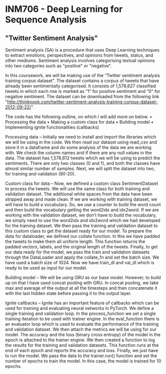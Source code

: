 # INM706 - Deep Learning for Sequence Analysis
## "Twitter Sentiment Analysis"

Sentiment analysis (SA) is a procedure that uses Deep Learning techniques to extract emotions, perspectives, and opinions from tweets, status, and other mediums. Sentiment analysis involves categorising textual opinions into two categories such as "positive" or "negative".

In this coursework, we will be making use of the “Twitter sentiment analysis training corpus dataset”. The dataset contains a corpus of tweets that have already been sentimentally categorised. It consists of 1,578,627 classified tweets in which each row is marked as “1” for
positive sentiment and “0” for negative sentiment. The dataset can be downloaded from the following link "http://thinknook.com/twitter-sentiment-analysis-training-corpus-dataset-2012-09-22/".

The code has the following outline, on which I will add more on below.
• Processing the data
• Making a custom class for data
• Building model
• Implementing ignite functionalities (callbacks)

Processing data –
Initially we need to install and import the libraries which we will be using in the code. We then read our dataset using read_csv and store it in a dataframe and do some analysis of the data we are working with. We check the column names and if there are any null values in the data. The dataset has 1,578,612 tweets which we will be using to predict the sentiments. There are only two classes (0 and 1), and both the classes have almost similar number of samples. Next, we will split the dataset into two, for training and validation (80-20).

Custom class for data –
Now, we defined a custom class SentimentDataset to process the tweets. We will use the same class for both training and validation dataset. The additional white spaces from the data have been stripped away and made clean. If we are working with training dataset, we will have to build a vocabulary. So, we use a counter to build the word count and then build the vocabulary getting the word2idx and idx2word. If we are working with the validation dataset, we don’t have to build the vocabulary, we simply need to use the word2idx and idx2word which we had developed for the training dataset. We then pass the training and validation dataset to this custom class to get the dataset ready for our model. To prepare the data for dataloader, we defined our collate function. In this we have padded the tweets to make them all uniform length. This function returns the padded vectors, labels, and the original length of the tweets. Finally, to get our data ready for the model, we pass the train and validation datasets through the DataLoader and apply the collate_fn and set the batch size. We have used a batch size of 1024. Now we have train_dl and val_dl which is ready to be used as input for our model.

Building model –
We will be using GRU as our base model. However, to build up on that I have used concat pooling with GRU. In concat pooling, we take max and average of the output at all the timesteps and then concatenate it with the last hidden state before passing it to the output layer.

Ignite callbacks –
Ignite has an important feature of callbacks which can be used for training and evaluating neural networks in PyTorch. We define a single training and validation loop. In the process_function we set a single training iteration to be used with trainer engine. In the eval_function there is an evaluator loop which is used to evaluate the performance of the training and validation dataset. We then attach the metrics we will be using for our model. The accuracy and the loss (binary cross entropy) of the model in the epoch is attached to the trainer engine.
We then created a function to log the results for the training and validation datasets. This function runs at the end of each epoch and reports the accuracy and loss.
Finally, we just have to run the model. We pass the data to the trainer.run() function and set the number of epochs to train the model. In this case, the model is trained for 10 epochs.










